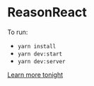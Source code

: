 # ReasonReact

To run:

- `yarn install`
- `yarn dev:start`
- `yarn dev:server`

[Learn more tonight](https://www.meetup.com/ReasonMTL/events/261548153/?recEventId=261548153&gj=wcs1_e&rv=wcs1_e&_xtd=gatlbWFpbF9jbGlja9oAJGMxYjk4MjY0LWY2ZWMtNGIwMi1hZjlhLTk2YjJmZTNkMGZjMg&_af=event&_af_eid=261548153&recNumber=1)
